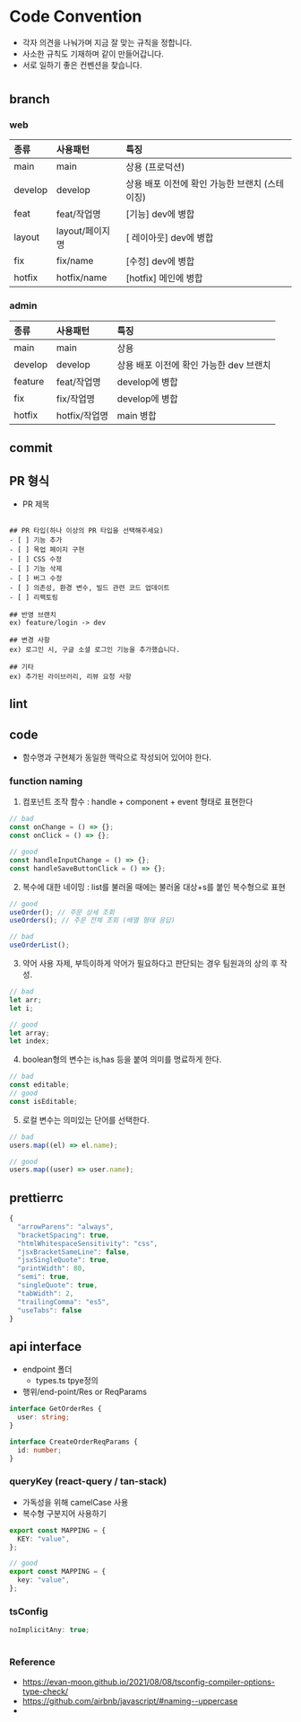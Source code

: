 # Code Convention

- 각자 의견을 나눠가며 지금 잘 맞는 규칙을 정합니다.
- 사소한 규칙도 기재하며 같이 만들어갑니다.
- 서로 일하기 좋은 컨벤션을 찾습니다.

#

## branch

### web

| 종류    | 사용패턴        | 특징                                           |
| :------ | :-------------- | :--------------------------------------------- |
| main    | main            | 상용 (프로덕션)                                |
| develop | develop         | 상용 배포 이전에 확인 가능한 브랜치 (스테이징) |
| feat    | feat/작업명     | [기능] dev에 병합                              |
| layout  | layout/페이지명 | [ 레이아웃] dev에 병합                         |
| fix     | fix/name        | [수정] dev에 병합                              |
| hotfix  | hotfix/name     | [hotfix] 메인에 병합                           |

### admin

| 종류    | 사용패턴                                              | 특징                                    |
| :------ | :---------------------------------------------------- | :-------------------------------------- |
| main    | main                                                  | 상용                                    |
| develop | develop                                               | 상용 배포 이전에 확인 가능한 dev 브랜치 |
| feature | feat/작업명                                             | develop에 병합                              |
| fix     | fix/작업명                                              | develop에 병합                              |
| hotfix  | hotfix/작업명                                           | main 병합                           |

## commit

## PR 형식

- PR 제목

```

```

```
## PR 타입(하나 이상의 PR 타입을 선택해주세요)
- [ ] 기능 추가
- [ ] 목업 페이지 구현
- [ ] CSS 수정
- [ ] 기능 삭제
- [ ] 버그 수정
- [ ] 의존성, 환경 변수, 빌드 관련 코드 업데이트
- [ ] 리팩토링

## 반영 브랜치
ex) feature/login -> dev

## 변경 사항
ex) 로그인 시, 구글 소셜 로그인 기능을 추가했습니다.

## 기타
ex) 추가된 라이브러리, 리뷰 요청 사항

```

## lint

## code

- 함수명과 구현체가 동일한 맥락으로 작성되어 있어야 한다.

### function naming

1. 컴포넌트 조작 함수 : handle + component + event 형태로 표현한다

```js
// bad
const onChange = () => {};
const onClick = () => {};

// good
const handleInputChange = () => {};
const handleSaveButtonClick = () => {};
```

2. 복수에 대한 네이밍 : list를 불러올 때에는 불러올 대상+s를 붙인 복수형으로 표현

```ts
// good
useOrder(); // 주문 상세 조회
useOrders(); // 주문 전체 조회 (배열 형태 응답)

// bad
useOrderList();
```

3. 약어 사용 자제, 부득이하게 약어가 필요하다고 판단되는 경우 팀원과의 상의 후 작성.

```ts
// bad
let arr;
let i;

// good
let array;
let index;
```

4. boolean형의 변수는 is,has 등을 붙여 의미를 명료하게 한다.

```ts
// bad
const editable;
// good
const isEditable;
```

5. 로컬 변수는 의미있는 단어를 선택한다.

```js
// bad
users.map((el) => el.name);

// good
users.map((user) => user.name);
```

## prettierrc

```ts
{
  "arrowParens": "always",
  "bracketSpacing": true,
  "htmlWhitespaceSensitivity": "css",
  "jsxBracketSameLine": false,
  "jsxSingleQuote": true,
  "printWidth": 80,
  "semi": true,
  "singleQuote": true,
  "tabWidth": 2,
  "trailingComma": "es5",
  "useTabs": false
}
```

## api interface

- endpoint 폴더
  - types.ts tpye정의
- 행위/end-point/Res or ReqParams

```ts
interface GetOrderRes {
  user: string;
}

interface CreateOrderReqParams {
  id: number;
}
```

### queryKey (react-query / tan-stack)

- 가독성을 위해 camelCase 사용
- 복수형 구분지어 사용하기

```ts
export const MAPPING = {
  KEY: "value",
};

// good
export const MAPPING = {
  key: "value",
};
```

### tsConfig

```ts
noImplicitAny: true;
```

#

### Reference

- https://evan-moon.github.io/2021/08/08/tsconfig-compiler-options-type-check/
- https://github.com/airbnb/javascript/#naming--uppercase
-
